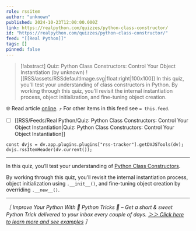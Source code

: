 ```yaml
---
role: rssitem
author: "unknown"
published: 2024-10-23T12:00:00.000Z
link: https://realpython.com/quizzes/python-class-constructor/
id: "https://realpython.com/quizzes/python-class-constructor/"
feed: "[[Real Python]]"
tags: []
pinned: false
---
```


> [!abstract] Quiz: Python Class Constructors: Control Your Object Instantiation (by unknown)
> ![[RSS/assets/RSSdefaultImage.svg|float:right|100x100]] In this quiz, you'll test your understanding of class constructors in Python. By working through this quiz, you'll revisit the internal instantiation process, object initialization, and fine-tuning object creation.

🌐 Read article [online](https://realpython.com/quizzes/python-class-constructor/). ⤴ For other items in this feed see `= this.feed`.

- [ ] [[RSS/Feeds/Real Python/Quiz꞉ Python Class Constructors꞉ Control Your Object Instantiation|Quiz꞉ Python Class Constructors꞉ Control Your Object Instantiation]]

~~~dataviewjs
const dvjs = dv.app.plugins.plugins["rss-tracker"].getDVJSTools(dv);
dvjs.rssItemHeader(dv.current());
~~~

- - -
In this quiz, you’ll test your understanding of [Python Class Constructors](https://realpython.com/python-class-constructor/).

By working through this quiz, you’ll revisit the internal instantiation process, object initialization using `.__init__()`, and fine-tuning object creation by overriding `.__new__()`.

---

_［ Improve Your Python With 🐍 Python Tricks 💌 – Get a short & sweet Python Trick delivered to your inbox every couple of days. [＞＞ Click here to learn more and see examples](https://realpython.com/python-tricks/?utm_source=realpython&utm_medium=rss&utm_campaign=footer) ］_